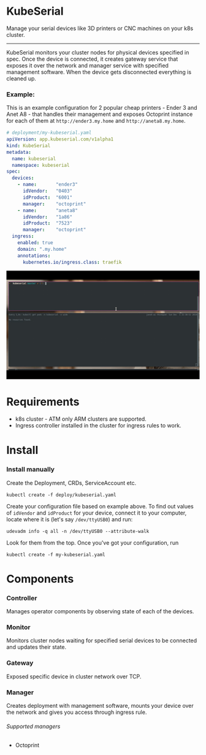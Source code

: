 # KubeSerial

Manage your serial devices like 3D printers or CNC machines on your k8s cluster.

---

KubeSerial monitors your cluster nodes for physical devices specified in spec. Once the device is connected, it creates gateway service that exposes it over the network and manager service with specified management software. When the device gets disconnected everything is cleaned up.

### Example:

This is an example configuration for 2 popular cheap printers - Ender 3 and Anet A8 - that handles their management and exposes Octoprint instance for each of them at `http://ender3.my.home` and `http://aneta8.my.home`.

```yaml
# deployment/my-kubeserial.yaml
apiVersion: app.kubeserial.com/v1alpha1
kind: KubeSerial
metadata:
  name: kubeserial
  namespace: kubeserial
spec:
  devices:
    - name:       "ender3"
      idVendor:   "0403"
      idProduct:  "6001"
      manager:    "octoprint"
    - name:       "aneta8"
      idVendor:   "1a86"
      idProduct:  "7523"
      manager:    "octoprint"
  ingress:
    enabled: true
    domain: ".my.home"
    annotations:
      kubernetes.io/ingress.class: traefik
```

![Example usage 1](demo1.gif)


# Requirements

- k8s cluster - ATM only ARM clusters are supported.
- Ingress controller installed in the cluster for ingress rules to work.

# Install

### Install manually

Create the Deployment, CRDs, ServiceAccount etc.

```
kubectl create -f deploy/kubeserial.yaml
```

Create your configuration file based on example above. To find out values of `idVendor` and `idProduct` for your device, connect it to your computer, locate where it is (let's say `/dev/ttyUSB0`) and run:
```
udevadm info -q all -n /dev/ttyUSB0 --attribute-walk
```
Look for them from the top. Once you've got your configuration, run

```
kubectl create -f my-kubeserial.yaml
```

# Components

### Controller

Manages operator components by observing state of each of the devices.

### Monitor

Monitors cluster nodes waiting for specified serial devices to be connected and updates their state.

### Gateway

Exposed specific device in cluster network over TCP.

### Manager

Creates deployment with management software, mounts your device over the network and gives you access through ingress rule.

###### Supported managers

- Octoprint
